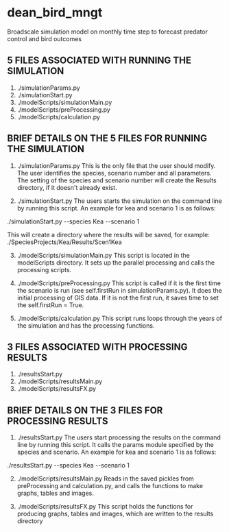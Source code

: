 # dean_bird_mngt
Broadscale simulation model on monthly time step to forecast predator control and bird outcomes

## 5 FILES ASSOCIATED WITH RUNNING THE SIMULATION
1) ./simulationParams.py
2) ./simulationStart.py
3) ./modelScripts/simulationMain.py
4) ./modelScripts/preProcessing.py
5) ./modelScripts/calculation.py

## BRIEF DETAILS ON THE 5 FILES FOR RUNNING THE SIMULATION
1) ./simulationParams.py
This is the only file that the user should modify. The user identifies the species, scenario number  and all parameters. The setting of the species and scenario number will create the Results directory, if it doesn't already exist.

2) ./simulationStart.py
The users starts the simulation on the command line by running this script. An example for kea and scenario 1 is as follows:

./simulationStart.py --species Kea --scenario 1

This will create a directory where the results will be saved, for example:  ./SpeciesProjects/Kea/Results/Scen1Kea

3) ./modelScripts/simulationMain.py
This script is located in the modelScripts directory. It sets up the parallel processing and calls the processing scripts.

4) ./modelScripts/preProcessing.py
This script is called if it is the first time the scenario is run (see self.firstRun in simulationParams.py). It does the initial processing of GIS data. If it is not the first run, it saves time to set the self.firstRun = True.

5) ./modelScripts/calculation.py
This script runs loops through the years of the simulation and has the processing functions.

## 3 FILES ASSOCIATED WITH PROCESSING RESULTS
1) ./resultsStart.py
2) ./modelScripts/resultsMain.py
3) ./modelScripts/resultsFX.py


## BRIEF DETAILS ON THE 3 FILES FOR PROCESSING RESULTS
1) ./resultsStart.py
The users start processing the results on the command line by running this script. It calls the params module specified by the species and scenario. An example for kea and scenario 1 is as follows:

./resultsStart.py --species Kea --scenario 1

2) ./modelScripts/resultsMain.py
Reads in the saved pickles from preProcessing and calculation.py, and calls the functions to make graphs, tables and images.

3) ./modelScripts/resultsFX.py
This script holds the functions for producing graphs, tables and images, which are written to the results directory

